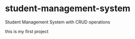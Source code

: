 # student-management-system
Student Management System with CRUD operations

this is my first project
